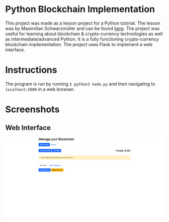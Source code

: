 # Python Blockchain Implementation

This project was made as a lesson project for a Python tutorial. The lesson was by Maximilian Schwarzmüller and can be found [here](https://www.udemy.com/learn-python-by-building-a-blockchain-cryptocurrency/). The project was useful for learning about blockchain & crypto-currency technologies as well as intermediate/advanced Python. It is a fully functioning crypto-currency blockchain implementation. The project uses Flask to implement a web interface.

# Instructions
The program is run by running ```$ python3 node.py``` and then navigating to ```localhost:5000``` in a web browser.

# Screenshots
## Web Interface

![web interface](img/web_interface.png)